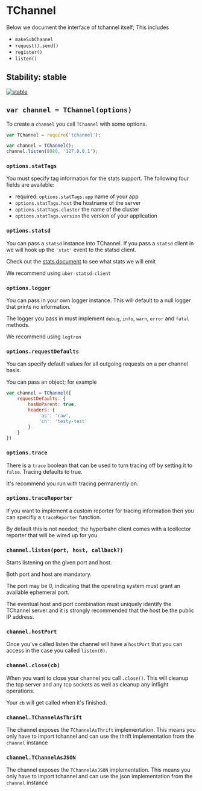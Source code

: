 # TChannel

Below we document the interface of tchannel itself; This includes

 - `makeSubChannel`
 - `request().send()`
 - `register()`
 - `listen()`

## Stability: stable

[![stable](http://badges.github.io/stability-badges/dist/stable.svg)](http://github.com/badges/stability-badges)

## `var channel = TChannel(options)`

To create a `channel` you call `TChannel` with some options.

```js
var TChannel = require('tchannel');

var channel = TChannel();
channel.listen(8080, '127.0.0.1');
```

### `options.statTags`

You must specify tag information for the stats support. The
following four fields are available:

 - required: `options.statTags.app` name of your app
 - `options.statTags.host` the hostname of the server
 - `options.statTags.cluster` the name of the cluster
 - `options.statTags.version` the version of your application

### `options.statsd`

You can pass a `statsd` instance into TChannel. If you pass a
`statsd` client in we will hook up the `'stat'` event to the
statsd client.

Check out the [stats document](./statsd.md) to see what stats
we will emit

We recommend using `uber-statsd-client`

### `options.logger`

You can pass in your own logger instance. This will default to
    a null logger that prints no information.

The logger you pass in must implement `debug`, `info`, `warn`,
    `error` and `fatal` methods.

We recommend using `logtron`

### `options.requestDefaults`

You can specify default values for all outgoing requests on
a per channel basis.

You can pass an object; for example

```js
var channel = TChannel({
    requestDefaults: {
        hasNoParent: true,
        headers: {
            'as': 'raw',
            'cn': 'testy-test'
        }
    }
})
```

### `options.trace`

There is a `trace` boolean that can be used to turn tracing off
by setting it to `false`. Tracing defaults to true.

It's recommend you run with tracing permanently on.

### `options.traceReporter`

If you want to implement a custom reporter for tracing information
then you can specifiy a `traceReporter` function.

By default this is not needed; the hyperbahn client comes with
a tcollector reporter that will be wired up for you.

### `channel.listen(port, host, callback?)`

Starts listening on the given port and host.

Both port and host are mandatory.

The port may be 0, indicating that the operating system must grant an
available ephemeral port.

The eventual host and port combination must uniquely identify the
TChannel server and it is strongly recommended that the host be the
public IP address.

### `channel.hostPort`

Once you've called listen the channel will have a `hostPort` that
you can access in the case you called `listen(0)`.

### `channel.close(cb)`

When you want to close your channel you call `.close()`. This
will cleanup the tcp server and any tcp sockets as well
as cleanup any inflight operations.

Your `cb` will get called when it's finished.

### `channel.TChannelAsThrift`

The channel exposes the `TChannelAsThrift` implementation. This
means you only have to import tchannel and can use the thrift
implementation from the `channel` instance

### `channel.TChannelAsJSON`

The channel exposes the `TChannelAsJSON` implementation. This
means you only have to import tchannel and can use the json
implementation from the `channel` instance
